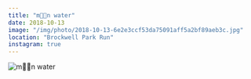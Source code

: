 ```yaml
---
title: "m💎💎n water"
date: 2018-10-13
image: "/img/photo/2018-10-13-6e2e3ccf53da75091aff5a2bf89aeb3c.jpg"
location: "Brockwell Park Run"
instagram: true
---
```


![m💎💎n water](/img/photo/2018-10-13-6e2e3ccf53da75091aff5a2bf89aeb3c.jpg)
